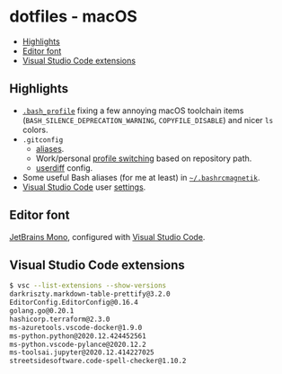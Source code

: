 # dotfiles - macOS

- [Highlights](#highlights)
- [Editor font](#editor-font)
- [Visual Studio Code extensions](#visual-studio-code-extensions)

## Highlights

- [`.bash_profile`](.bash_profile) fixing a few annoying macOS toolchain items (`BASH_SILENCE_DEPRECATION_WARNING`, `COPYFILE_DISABLE`) and nicer `ls` colors.
- `.gitconfig`
	- [aliases](.gitconfig#L41-L62).
	- Work/personal [profile switching](.gitconfig#L64-L65) based on repository path.
	- [userdiff](.gitattributes-global) config.
- Some useful Bash aliases (for me at least) in [`~/.bashrcmagnetik`](.bashrcmagnetik#L48-L80).
- [Visual Studio Code](https://code.visualstudio.com/) user [settings](app/vscode).

## Editor font

[JetBrains Mono](https://github.com/JetBrains/JetBrainsMono), configured with [Visual Studio Code](app/vscode/settings.json#L7-L9).

## Visual Studio Code extensions

```sh
$ vsc --list-extensions --show-versions
darkriszty.markdown-table-prettify@3.2.0
EditorConfig.EditorConfig@0.16.4
golang.go@0.20.1
hashicorp.terraform@2.3.0
ms-azuretools.vscode-docker@1.9.0
ms-python.python@2020.12.424452561
ms-python.vscode-pylance@2020.12.2
ms-toolsai.jupyter@2020.12.414227025
streetsidesoftware.code-spell-checker@1.10.2
```
